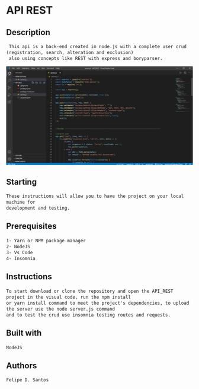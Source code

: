 # API REST

## Description 
     This api is a back-end created in node.js with a complete user crud (registration, search, alteration and exclusion)
     also using concepts like REST with express and boryparser.
     
<img src='https://github.com/lycan-nt/-Laboratory_of_javascript-experiences/blob/master/API_REST/1.PNG'>

## Starting    
    These instructions will allow you to have the project on your local machine for
    development and testing.
    
## Prerequisites  
    1- Yarn or NPM package manager
    2- NodeJS
    3- Vs Code
    4- Insomnia
    
## Instructions
    To start download or clone the repository and open the API_REST project in the visual code, run the npm install 
    or yarn install command to meet the project's dependencies, to upload the server use the node server.js command 
    and to test the crud use insomnia testing routes and requests.
    
## Built with
    NodeJS
    
## Authors
    Felipe D. Santos
